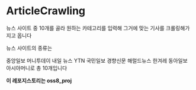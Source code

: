 # ArticleCrawling
뉴스 사이트 중 10개를 골라 원하는 카테고리를 입력해 그거에 맞는 기사를 크롤링해가지고 옵니다

뉴스 사이트의 종류는

중앙일보
머니투데이
내일 뉴스
YTN
국민일보
경향신문
해럴드뉴스
한겨레
동아일보
아시아머니로 총 10개입니다

**이 레포지스토리는 oss8_proj**

